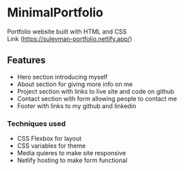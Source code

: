 # MinimalPortfolio

Portfolio website built with HTML and CSS<br>
Link (https://suleyman-portfolio.netlify.app/)

## Features
- Hero section introducing myself
- About section for giving more info on me
- Project section with links to live site and code on github
- Contact section with form allowing people to contact me
- Footer with links to my github and linkedin

### Techniques used
- CSS Flexbox for layout
- CSS variables for theme
- Media quieres to make site responsive
- Netlify hosting to make form functional

